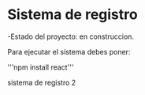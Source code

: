 <h1> Sistema de registro</h1>
-Estado del proyecto: en construccion.


Para ejecutar el sistema debes poner: 

'''npm install react'''

sistema de registro 2 
